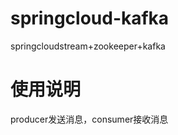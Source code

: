 #  springcloud-kafka  
  
springcloudstream+zookeeper+kafka  
  
#  使用说明   
    
producer发送消息，consumer接收消息   
